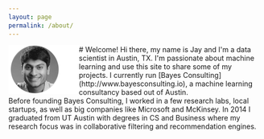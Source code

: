 ```yaml
---
layout: page
permalink: /about/
---
```


<img align="left" src="/assets/jayshah_circlepic.png"> 
# Welcome!
Hi there, my name is Jay and I'm a data scientist in Austin, TX. I'm passionate
about machine learning and use this site to share some of my projects. I currently run [Bayes Consulting](http://www.bayesconsulting.io), a machine learning consultancy based out of Austin. 

<br>
Before founding Bayes Consulting, I worked in a few research labs,
local startups, as well as big companies like Microsoft and McKinsey.
In 2014 I graduated from UT Austin with degrees in CS and Business where my
research focus was in collaborative filtering and recommendation engines.
